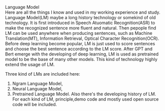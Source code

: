   
Language Model  
  Here are all the things I know and used in my working experience and study. Language Model(LM) maybe a long history technology or somekind of old technology. It is first introduced in Speech Atuomatic Recognition(ASR) to make the recognized sentence more fluent and natural. Then pepople find LM can be used anywhere when producing sentences, such as Machine Translation(MT), Information Retrieval, Optical Character Recognition(OCR). Before deep learning become popular, LM is just used to score sentences and choose the best sentence according to the LM score. After GPT and Bert emerge with the developing of deep learning, LM is used as pretrained model to be the base of many other models. This kind of technology highly extend the usage of LM. 
  
  Three kind of LMs are included here: 
  1) Ngram Language Model, 
  2) Neural Language Model,
  3) Pretrained Language Model. 
  Also there's the developing history of LM. For each kind of LM, principle,demo code and mostly used open source code will be included.
  
  
